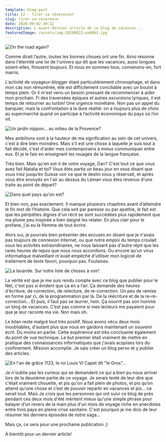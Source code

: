 ```yaml
---
template: blog-post
title: C2 - Tirer sa révérence?
slug: tirer-sa-reverence
date: 2020-09-02 20:22
description: L'avant-dernier article de ce blog de vacances...
featuredImage: /assets/img-20200822-wa0063.jpg
---
```

![](/assets/img-20200821-wa0046.jpg "On the road again?")

Comme dirait l’autre, toutes les bonnes choses ont une fin. Ainsi résonne dans l'éternité une loi de l'univers qui dit que les vacances, aussi longues soient-elles, finissent toujours. Et nous en sommes tous, convenons-en, fort marris.



L'activité de voyageur-blogger étant particulièrement chronophage, et dans mon cas non rémunérée, elle est difficilement conciliable avec un boulot à temps plein. Or il m'est venu un besoin pressant de recommencer à aider mon prochain. Fi des traversées épiques et autres excursions lyriques, il est temps de retourner au turbin! Une urgence monétaire. Non pas un appel du banquier, mais la confrontation à la dure réalité: on a toujours plus de choix au supermarché quand on participe à l’activité économique du pays où l’on vit.

![](/assets/img-20200821-wa0008.jpg "Un jardin nippon... au milieu de la Provence?")

Mes ambitions sont à la hauteur de ma signification au sein de cet univers, c'est à dire bien moindres. Mais s'il est une chose à laquelle je suis tout à fait décidé, c'est d'aider mes contemporains à mieux communiquer entre eux. Et je le fais en enseignant les rouages de la langue française.



Très bien. Mais qu'en est-il de votre voyage, Dan? C'est tout ce que vous avez fait Natalia et toi? Vous êtes partis un beau jour en vous disant que vous iriez jusqu’en Suisse voir ce que le destin vous y réservait, et après vous être envoyés en l'air au dessus du Léman vous êtes revenus d'une traite au point de départ?

![](/assets/img-20200804-wa0041.jpg "Dans quel pays qu'on est?")

Et bien non, pas exactement. Il manque plusieurs chapitres avant d’atteindre le fin mot de l'histoire. Que cela soit par paresse ou par apathie, le fait est que les péripéties dignes d'un récit se sont succédées plus rapidement que ma plume peu inspirée a bien daigné les relater. En plus clair pour le profane, j'ai eu la flemme de tout écrire.



Alors oui, je pourrais bien présenter des excuses en disant que je n'avais pas toujours de connexion Internet, ou que notre emploi du temps croulait sous les activités extraordinaires, ne nous laissant pas d'autre répit que les rares heures de repos que nous nous accordions. Ou encore qu'un virus informatique malveillant m'avait empêché d'utiliser mon logiciel de traitement de texte favori, pourquoi pas. Foutaises.

![](/assets/img-20200821-wa0014.jpg "La lavande. Sur notre liste de choses à voir!")

La vérité est que je me suis rendu compte avec ce blog que publier pour le Net, c'est pas si évident que ça en a l’air. Ça demande des heures d'écriture, de correction, de relecture, de re-correction. Un peu de remise en forme par ci, de la programmation par là. De la réécriture et de la re-re-correction... Et puis, il faut pas se leurrer, hein. Ça nourrit pas son homme un blog de vacances. C’est pas comme si mes lecteurs me payaient pour que je leur raconte ma vie. Non mais oh.



Le bilan reste malgré tout très positif. Nous avons vécu deux mois inoubliables, d'autant plus que nous en gardons maintenant un souvenir écrit. Du moins en partie. Cette expérience est très concluante également du point de vue technique. Le but premier était vraiment de mettre en pratique des connaissances informatiques que j'avais acquises lors du confinement. Mission accomplie. Je sais créer un blog perso et y publier des articles.

![](/assets/img-20200821-wa0072.jpg "En l'an de grâce 1123, le roi Louis VI Capet dit \"le Gros\"...")

Je n'oublie pas les curieux qui se demandent ce qui a bien pu nous arriver lors de la deuxième partie de ce voyage. Je serais tenté de leur dire que c'était vraiment chouette, et pis qu'on a fait plein de photos, et pis qu’on attend qu’une chose et c’est de pouvoir repartir en vacances et pis... ce serait tout. Mais Je crois que les personnes qui ont suivi ce blog de près pendant ces deux mois d'été méritent mieux qu'une simple phrase pour balayer d’un revers de la main plus d'un mois de voyage riche en anecdotes entre trois pays en pleine crise sanitaire. C'est pourquoi je me dois de leur résumer les derniers épisodes de notre saga...



Mais ça, ce sera pour une prochaine publication ;)



À bientôt pour un dernier article!